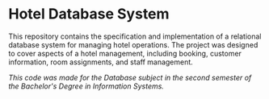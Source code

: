 # Hotel Database System


This repository contains the specification and implementation of a relational database system for managing hotel operations. The project was designed to cover aspects of a hotel management, including booking, customer information, room assignments, and staff management.


*This code was made for the Database subject in the second semester of the Bachelor's Degree in Information Systems.*

